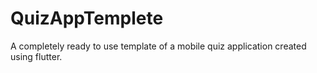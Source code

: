 # QuizAppTemplete
A completely ready to use template of a mobile quiz application created using flutter.
